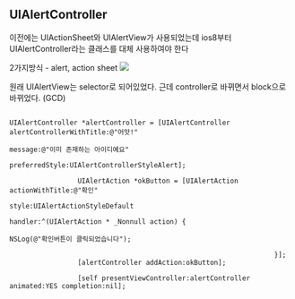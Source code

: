## UIAlertController

이전에는 UIActionSheet와 UIAlertView가 사용되었는데 ios8부터 UIAlertController라는 클래스를 대체 사용하여야 한다

2가지방식 - alert, action sheet
![](http://ezcocoa.com/wp-content/uploads/2016/02/actionsheetNewImage3.png)

원래 UIAlertView는 selector로 되어있었다. 근데 controller로 바뀌면서 block으로 바뀌었다. (GCD)


```objc

UIAlertController *alertController = [UIAlertController alertControllerWithTitle:@"어맛!"
                                                                                          message:@"이미 존재하는 아이디예요"
                                                                                   preferredStyle:UIAlertControllerStyleAlert];
                 
                 UIAlertAction *okButton = [UIAlertAction actionWithTitle:@"확인"
                                                                    style:UIAlertActionStyleDefault
                                                                  handler:^(UIAlertAction * _Nonnull action) {
                                                                      NSLog(@"확인버튼이 클릭되었습니다");
                                                                      
                                                                  }];
                 [alertController addAction:okButton];
                 
                 [self presentViewController:alertController animated:YES completion:nil];
                 
                 
```